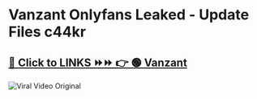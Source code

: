 
 # Vanzant Onlyfans Leaked - Update Files c44kr

## <h2><a href="https://clipsfans.com/Vanzant&ref=git">🔗 Click to LINKS ⏩⏩ 👉 🟢 Vanzant </a></h2>

<a href="https://clipsfans.com/Vanzant&ref=git" rel="nofollow" data-target="animated-image.originalLink"><img src="https://i.ibb.co.com/xMMVF88/686577567.gif" alt="Viral Video Original" style="max-width: 100%; display: inline-block;" data-target="animated-image.originalImage"></a>

